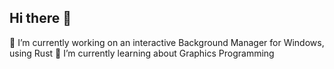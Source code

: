 ## Hi there 👋

🔭 I’m currently working on an interactive Background Manager for Windows, using Rust
🌱 I’m currently learning about Graphics Programming
